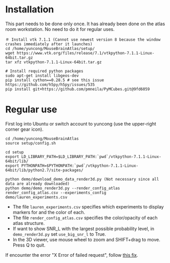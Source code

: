 # Installation

This part needs to be done only once. It has already been done on the atlas room workstation. No need to do it for regular uses.

```
＃ Install vtk 7.1.1 (Cannot use newest version 8 because the window crashes immediately after it launches)
cd /home/yuncong/MouseBrainAtlas/setup/
wget https://www.vtk.org/files/release/7.1/vtkpython-7.1.1-Linux-64bit.tar.gz
tar xfz vtkpython-7.1.1-Linux-64bit.tar.gz

# Install required python packages
sudo apt-get install libgeos-dev
pip install cython==0.28.5 # see this issue https://github.com/h5py/h5py/issues/535
pip install git+https://github.com/pmneila/PyMCubes.git@9fd6059
```

# Regular use

First log into Ubuntu or switch account to yuncong (use the upper-right corner gear icon).

```
cd /home/yuncong/MouseBrainAtlas
source setup/config.sh

cd setup
export LD_LIBRARY_PATH=$LD_LIBRARY_PATH:`pwd`/vtkpython-7.1.1-Linux-64bit/lib/
export PYTHONPATH=$PYTHONPATH:`pwd`/vtkpython-7.1.1-Linux-64bit/lib/python2.7/site-packages/

python demo/download_demo_data_render3d.py (Not necessary since all data are already downloaded)
python demo/demo_render3d.py --render_config_atlas render_config_atlas.csv --experiments_config demo/lauren_experiments.csv 
```

- The file `lauren_experiments.csv` specifies which experiments to display markers for and the color of each.
- The file `render_config_atlas.csv` specifies the color/opacity of each atlas structure.
- If want to show SNR_L with the largest possible probability level, in `demo_render3d.py` set `use_big_snr_l` to True.
- In the 3D viewer, use mouse wheel to zoom and SHIFT+drag to move. Press Q to quit.

If encounter the error "X Error of failed request", follow [this fix](https://askubuntu.com/a/882047).
